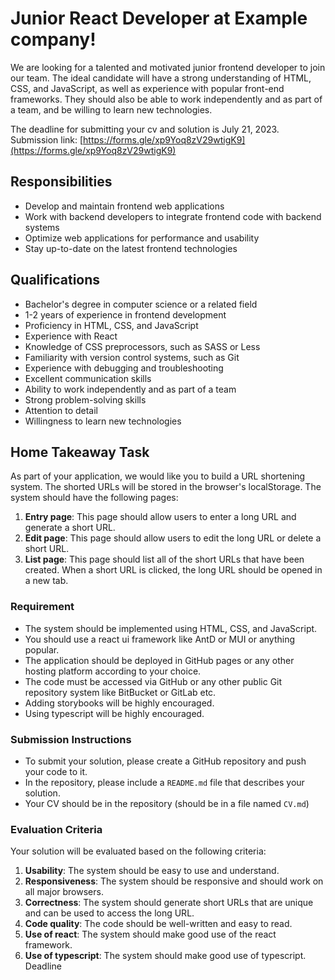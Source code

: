 # Junior React Developer at Example company!

We are looking for a talented and motivated junior frontend developer to join our team. The ideal candidate will have a strong understanding of HTML, CSS, and JavaScript, as well as experience with popular front-end frameworks. They should also be able to work independently and as part of a team, and be willing to learn new technologies.

The deadline for submitting your cv and solution is July 21, 2023.
Submission link: [https://forms.gle/xp9Yoq8zV29wtigK9](https://forms.gle/xp9Yoq8zV29wtigK9)

## Responsibilities

* Develop and maintain frontend web applications
* Work with backend developers to integrate frontend code with backend systems
* Optimize web applications for performance and usability
* Stay up-to-date on the latest frontend technologies

## Qualifications

* Bachelor's degree in computer science or a related field
* 1-2 years of experience in frontend development
* Proficiency in HTML, CSS, and JavaScript
* Experience with React
* Knowledge of CSS preprocessors, such as SASS or Less
* Familiarity with version control systems, such as Git
* Experience with debugging and troubleshooting
* Excellent communication skills
* Ability to work independently and as part of a team
* Strong problem-solving skills
* Attention to detail
* Willingness to learn new technologies

## Home Takeaway Task
As part of your application, we would like you to build a URL shortening system. The shorted URLs will be stored in the browser's localStorage. The system should have the following pages:

1. **Entry page**: This page should allow users to enter a long URL and generate a short URL.
2. **Edit page**: This page should allow users to edit the long URL or delete a short URL.
3. **List page**: This page should list all of the short URLs that have been created. When a short URL is clicked, the long URL should be opened in a new tab.

### Requirement 
* The system should be implemented using HTML, CSS, and JavaScript.
* You should use a react ui framework like AntD or MUI or anything popular.
* The application should be deployed in GitHub pages or any other hosting platform according to your choice.
* The code must be accessed via GitHub or any other public Git repository system like BitBucket or GitLab etc.
* Adding storybooks will be highly encouraged.
* Using typescript will be highly encouraged.

### Submission Instructions
* To submit your solution, please create a GitHub repository and push your code to it. 
* In the repository, please include a `README.md` file that describes your solution.
* Your CV should be in the repository (should be in a file named `CV.md`)

### Evaluation Criteria
Your solution will be evaluated based on the following criteria:

1. **Usability**: The system should be easy to use and understand.
2. **Responsiveness**: The system should be responsive and should work on all major browsers.
3. **Correctness**: The system should generate short URLs that are unique and can be used to access the long URL.
3. **Code quality**: The code should be well-written and easy to read.
4. **Use of react**: The system should make good use of the react framework.
5. **Use of typescript**: The system should make good use of typescript.
Deadline


